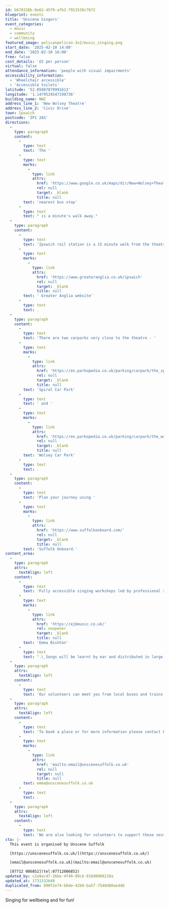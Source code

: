 ```yaml
---
id: b670328b-8e62-45f9-afb2-7911538c7672
blueprint: events
title: 'Unscene Singers'
event_categories:
  - music
  - community
  - wellbeing
featured_image: pelicanpelican-3x2/music_singing.png
start_date: '2025-02-10 14:00'
end_date: '2025-02-10 16:00'
free: false
cost_details: '£5 per person'
virtual: false
attendance_information: 'people with visual impairments'
accessibility_information:
  - 'Wheelchair accessible'
  - 'Accessible toilets'
latitude: '52.05887879991613'
longitude: '1.1479524547198736'
building_name: NW2
address_line_1: 'New Wolsey Theatre'
address_line_2: 'Civic Drive'
town: Ipswich
postcode: 'IP1 2AS'
directions:
  -
    type: paragraph
    content:
      -
        type: text
        text: 'The '
      -
        type: text
        marks:
          -
            type: link
            attrs:
              href: 'https://www.google.co.uk/maps/dir/New+Wolsey+Theatre,+Civic+Drive,+Ipswich/Wolsey+Theatre,+Ipswich+IP1+2AS/@52.0589674,1.14533,17z/data=!3m1!4b1!4m14!4m13!1m5!1m1!1s0x47d9a032b622aeb7:0x88136023dd304948!2m2!1d1.147931!2d52.058737!1m5!1m1!1s0x47d9a1cd39c71963:0x6bd77b7eeb41decd!2m2!1d1.1477564!2d52.059089!3e3?entry=ttu&g_ep=EgoyMDI0MTEwNi4wIKXMDSoASAFQAw%3D%3D'
              rel: null
              target: _blank
              title: null
        text: 'nearest bus stop'
      -
        type: text
        text: " is a minute's walk away."
  -
    type: paragraph
    content:
      -
        type: text
        text: 'Ipswich rail station is a 15 minute walk from the theatre. You can find up to date train times on the'
      -
        type: text
        marks:
          -
            type: link
            attrs:
              href: 'https://www.greateranglia.co.uk/ipswich'
              rel: null
              target: _blank
              title: null
        text: ' Greater Anglia website'
      -
        type: text
        text: .
  -
    type: paragraph
    content:
      -
        type: text
        text: 'There are two carparks very close to the theatre - '
      -
        type: text
        marks:
          -
            type: link
            attrs:
              href: 'https://en.parkopedia.co.uk/parking/carpark/the_spiral/ip1/ipswich/?arriving=202404081230&leaving=202404081430'
              rel: null
              target: _blank
              title: null
        text: 'Spiral Car Park'
      -
        type: text
        text: ' and '
      -
        type: text
        marks:
          -
            type: link
            attrs:
              href: 'https://en.parkopedia.co.uk/parking/carpark/the_wolsey/ip1/ipswich/?arriving=202404081230&leaving=202404081430'
              rel: null
              target: _blank
              title: null
        text: 'Wolsey Car Park'
      -
        type: text
        text: .
  -
    type: paragraph
    content:
      -
        type: text
        text: 'Plan your journey using '
      -
        type: text
        marks:
          -
            type: link
            attrs:
              href: 'https://www.suffolkonboard.com/'
              rel: null
              target: _blank
              title: null
        text: 'Suffolk Onboard.'
content_area:
  -
    type: paragraph
    attrs:
      textAlign: left
    content:
      -
        type: text
        text: 'Fully accessible singing workshops led by professional singing leader and vocal coach '
      -
        type: text
        marks:
          -
            type: link
            attrs:
              href: 'https://ejbmusic.co.uk/'
              rel: noopener
              target: _blank
              title: null
        text: 'Emma Bishton'
      -
        type: text
        text: ".\_Songs will be learnt by ear and distributed in large print or audio format."
  -
    type: paragraph
    attrs:
      textAlign: left
    content:
      -
        type: text
        text: 'Our volunteers can meet you from local buses and trains.'
  -
    type: paragraph
    attrs:
      textAlign: left
    content:
      -
        type: text
        text: 'To book a place or for more information please contact Emma on '
      -
        type: text
        marks:
          -
            type: link
            attrs:
              href: 'mailto:email@unscenesuffolk.co.uk'
              rel: null
              target: null
              title: null
        text: emma@unscenesuffolk.co.uk
      -
        type: text
        text: .
  -
    type: paragraph
    attrs:
      textAlign: left
    content:
      -
        type: text
        text: 'We are also looking for volunteers to support these sessions – please get in touch if you are interested!'
cta: |-
  This event is organised by Unscene Suffolk

  [https://unscenesuffolk.co.uk/](https://unscenesuffolk.co.uk/)

  [email@unscenesuffolk.co.uk](mailto:email@unscenesuffolk.co.uk)

  [07712 006852](tel:07712006852)
updated_by: c2a9acd7-26be-4f49-89cb-918d0960210a
updated_at: 1731332649
duplicated_from: 890f2e74-b0de-42b0-ba57-7540d80ae4d6
---
```

Singing for wellbeing and for fun!